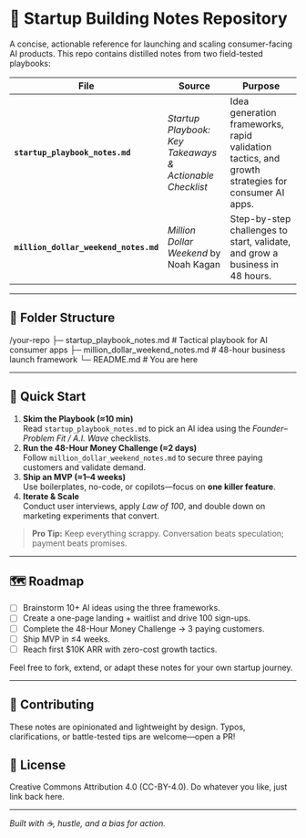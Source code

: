 # 🚀 Startup Building Notes Repository

A concise, actionable reference for launching and scaling consumer-facing AI products. This repo contains distilled notes from two field-tested playbooks:

| File | Source | Purpose |
|------|--------|---------|
| **`startup_playbook_notes.md`** | *Startup Playbook: Key Takeaways & Actionable Checklist* | Idea generation frameworks, rapid validation tactics, and growth strategies for consumer AI apps. |
| **`million_dollar_weekend_notes.md`** | *Million Dollar Weekend* by Noah Kagan | Step-by-step challenges to start, validate, and grow a business in 48 hours. |

---

## 📂 Folder Structure
/your-repo
├─ startup_playbook_notes.md # Tactical playbook for AI consumer apps
├─ million_dollar_weekend_notes.md # 48-hour business launch framework
└─ README.md # You are here


---

## 🏁 Quick Start
1. **Skim the Playbook (≈10 min)**  
   Read `startup_playbook_notes.md` to pick an AI idea using the *Founder–Problem Fit / A.I. Wave* checklists.  
2. **Run the 48-Hour Money Challenge (≈2 days)**  
   Follow `million_dollar_weekend_notes.md` to secure three paying customers and validate demand.  
3. **Ship an MVP (≈1–4 weeks)**  
   Use boilerplates, no-code, or copilots—focus on **one killer feature**.  
4. **Iterate & Scale**  
   Conduct user interviews, apply *Law of 100*, and double down on marketing experiments that convert.

> **Pro Tip:** Keep everything scrappy. Conversation beats speculation; payment beats promises.

---

## 🗺️ Roadmap
- [ ] Brainstorm 10+ AI ideas using the three frameworks.
- [ ] Create a one-page landing + waitlist and drive 100 sign-ups.
- [ ] Complete the 48-Hour Money Challenge → 3 paying customers.
- [ ] Ship MVP in ≤4 weeks.
- [ ] Reach first $10K ARR with zero-cost growth tactics.

Feel free to fork, extend, or adapt these notes for your own startup journey.

---

## 📝 Contributing
These notes are opinionated and lightweight by design. Typos, clarifications, or battle-tested tips are welcome—open a PR!

## 📄 License
Creative Commons Attribution 4.0 (CC-BY-4.0). Do whatever you like, just link back here.

---

*Built with ☕, hustle, and a bias for action.*
